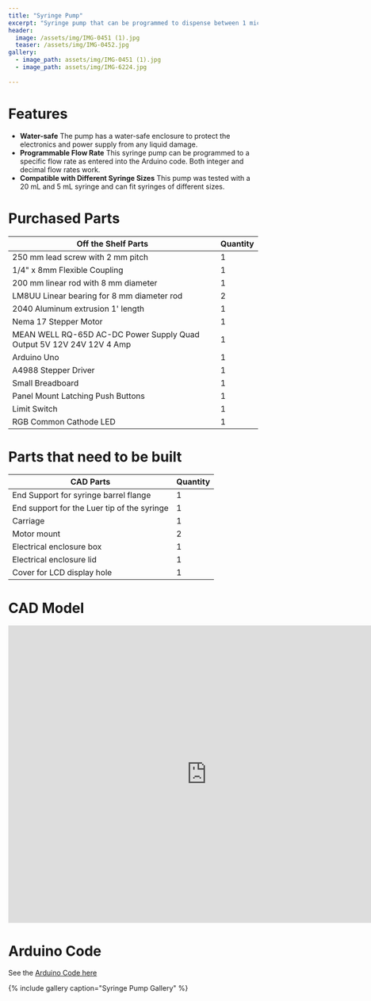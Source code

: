 ```yaml
---
title: "Syringe Pump"
excerpt: "Syringe pump that can be programmed to dispense between 1 microliter to 10 milliliters."
header:
  image: /assets/img/IMG-0451 (1).jpg
  teaser: /assets/img/IMG-0452.jpg
gallery:
  - image_path: assets/img/IMG-0451 (1).jpg
  - image_path: assets/img/IMG-6224.jpg
   
---
```


# Features

* **Water-safe** The pump has a water-safe enclosure to protect the electronics and power supply from any liquid damage. 
* **Programmable Flow Rate** This syringe pump can be programmed to a specific flow rate as entered into the Arduino code. Both integer and decimal flow rates work. 
* **Compatible with Different Syringe Sizes** This pump was tested with a 20 mL and 5 mL syringe and can fit syringes of different sizes. 

# Purchased Parts

| Off the Shelf Parts  | Quantity  |
| ------------- | ------------- |
| 250 mm lead screw with 2 mm pitch  | 1  |
| 1/4" x 8mm Flexible Coupling  | 1  |
| 200 mm linear rod with 8 mm diameter  | 1  |
| LM8UU Linear bearing for 8 mm diameter rod  | 2  |
| 2040 Aluminum extrusion 1' length  | 1  |
| Nema 17 Stepper Motor  | 1  |
| MEAN WELL RQ-65D AC-DC Power Supply Quad Output 5V 12V 24V 12V 4 Amp  | 1  |
| Arduino Uno  | 1  |
| A4988 Stepper Driver  | 1  |
| Small Breadboard  | 1  |
| Panel Mount Latching Push Buttons  | 1  |
| Limit Switch  | 1  |
| RGB Common Cathode LED  | 1  |

# Parts that need to be built

| CAD Parts  | Quantity  |
| ------------- | ------------- |
| End Support for syringe barrel flange  | 1  |
| End support for the Luer tip of the syringe  | 1  |
| Carriage  | 1  |
| Motor mount  | 2  |
| Electrical enclosure box  | 1  |
| Electrical enclosure lid  | 1  |
| Cover for LCD display hole  | 1  |

# CAD Model
<iframe src="https://vanderbilt643.autodesk360.com/g/projects/20220916557357901/data/dXJuOmFkc2sud2lwcHJvZDpmcy5mb2xkZXI6Y28uLUZENWVDQ3dTSTJrQWs1NEF3SVdvQQ/dXJuOmFkc2sud2lwcHJvZDpkbS5saW5lYWdlOkh4dzVlUUxTU0pXLVJfR3ZNeXZGZXc/viewer" width="800" height="600" allowfullscreen="true" webkitallowfullscreen="true" mozallowfullscreen="true"  frameborder="0"></iframe>

# Arduino Code
See the [Arduino Code here](/sketch_apr13a.ino)

{% include gallery caption="Syringe Pump Gallery" %}
